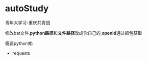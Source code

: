 # autoStudy
 青年大学习-重庆共青团

修改bat文件,**python路径**和**文件路径**改成你自己的,**openid**通过抓包获取

需要python库: 

- requests
